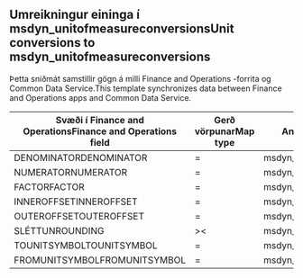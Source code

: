 ## <a name="unit-conversions-to-msdyn_unitofmeasureconversions"></a><span data-ttu-id="3cccf-101">Umreikningur eininga í msdyn_unitofmeasureconversions</span><span class="sxs-lookup"><span data-stu-id="3cccf-101">Unit conversions to msdyn_unitofmeasureconversions</span></span>

<span data-ttu-id="3cccf-102">Þetta sniðmát samstillir gögn á milli Finance and Operations -forrita og Common Data Service.</span><span class="sxs-lookup"><span data-stu-id="3cccf-102">This template synchronizes data between Finance and Operations apps and Common Data Service.</span></span>

<span data-ttu-id="3cccf-103">Svæði í Finance and Operations</span><span class="sxs-lookup"><span data-stu-id="3cccf-103">Finance and Operations field</span></span> | <span data-ttu-id="3cccf-104">Gerð vörpunar</span><span class="sxs-lookup"><span data-stu-id="3cccf-104">Map type</span></span> | <span data-ttu-id="3cccf-105">Annar Dynamics 365 reitur</span><span class="sxs-lookup"><span data-stu-id="3cccf-105">Other Dynamics 365 field</span></span> | <span data-ttu-id="3cccf-106">Sjálfgildi</span><span class="sxs-lookup"><span data-stu-id="3cccf-106">Default value</span></span>
---|---|---|---
<span data-ttu-id="3cccf-107">DENOMINATOR</span><span class="sxs-lookup"><span data-stu-id="3cccf-107">DENOMINATOR</span></span> | = | <span data-ttu-id="3cccf-108">msdyn_denominator</span><span class="sxs-lookup"><span data-stu-id="3cccf-108">msdyn_denominator</span></span> | 
<span data-ttu-id="3cccf-109">NUMERATOR</span><span class="sxs-lookup"><span data-stu-id="3cccf-109">NUMERATOR</span></span> | = | <span data-ttu-id="3cccf-110">msdyn_numerator</span><span class="sxs-lookup"><span data-stu-id="3cccf-110">msdyn_numerator</span></span> | 
<span data-ttu-id="3cccf-111">FACTOR</span><span class="sxs-lookup"><span data-stu-id="3cccf-111">FACTOR</span></span> | = | <span data-ttu-id="3cccf-112">msdyn_factor</span><span class="sxs-lookup"><span data-stu-id="3cccf-112">msdyn_factor</span></span> | 
<span data-ttu-id="3cccf-113">INNEROFFSET</span><span class="sxs-lookup"><span data-stu-id="3cccf-113">INNEROFFSET</span></span> | = | <span data-ttu-id="3cccf-114">msdyn_inneroffset</span><span class="sxs-lookup"><span data-stu-id="3cccf-114">msdyn_inneroffset</span></span> | 
<span data-ttu-id="3cccf-115">OUTEROFFSET</span><span class="sxs-lookup"><span data-stu-id="3cccf-115">OUTEROFFSET</span></span> | = | <span data-ttu-id="3cccf-116">msdyn_outeroffset</span><span class="sxs-lookup"><span data-stu-id="3cccf-116">msdyn_outeroffset</span></span> | 
<span data-ttu-id="3cccf-117">SLÉTTUN</span><span class="sxs-lookup"><span data-stu-id="3cccf-117">ROUNDING</span></span> | >< | <span data-ttu-id="3cccf-118">msdyn_rounding</span><span class="sxs-lookup"><span data-stu-id="3cccf-118">msdyn_rounding</span></span> | 
<span data-ttu-id="3cccf-119">TOUNITSYMBOL</span><span class="sxs-lookup"><span data-stu-id="3cccf-119">TOUNITSYMBOL</span></span> | = | <span data-ttu-id="3cccf-120">msdyn_tounit.msdyn_symbol</span><span class="sxs-lookup"><span data-stu-id="3cccf-120">msdyn_tounit.msdyn_symbol</span></span> | 
<span data-ttu-id="3cccf-121">FROMUNITSYMBOL</span><span class="sxs-lookup"><span data-stu-id="3cccf-121">FROMUNITSYMBOL</span></span> | = | <span data-ttu-id="3cccf-122">msdyn_fromunit.msdyn_symbol</span><span class="sxs-lookup"><span data-stu-id="3cccf-122">msdyn_fromunit.msdyn_symbol</span></span> | 
